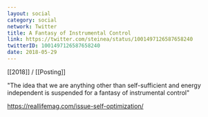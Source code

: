 ```yaml
---
layout: social
category: social
network: Twitter
title: A Fantasy of Instrumental Control
link: https://twitter.com/steinea/status/1001497126587658240
twitterID: 1001497126587658240
date: 2018-05-29
---
```


[[2018]] / [[Posting]]

"The idea that we are anything other than self-sufficient and energy independent is suspended for a fantasy of instrumental control"

<https://reallifemag.com/issue-self-optimization/>
